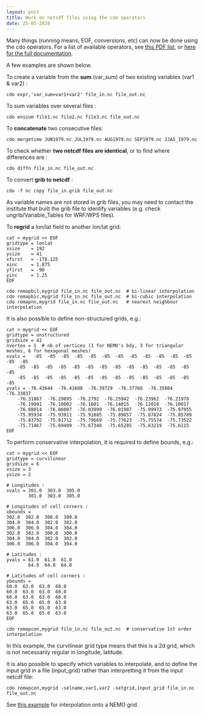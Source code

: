 ```yaml
---
layout: post
title: Work on netcdf files using the cdo operators
date: 25-05-2020
---
```


Many things (running means, EOF, conversions, etc) can now be done using the cdo operators. For a list of available operators, see [this PDF list](https://code.zmaw.de/projects/cdo/embedded/cdo_refcard.pdf), or [here for the full documentation](https://code.mpimet.mpg.de/projects/cdo/embedded/index.html). 

A few examples are shown below.

To create a variable from the **sum** (var_sum) of two existing variables (var1 & var2) :
```shell
cdo expr,'var_sum=var1+var2' file_in.nc file_out.nc
```

To sum variables over several files :
```shell
cdo enssum file1.nc file2.nc file3.nc file_out.nc
```

To **concatenate** two consecutive files:
```shell
cdo mergetime JUN1979.nc JUL1979.nc AUG1979.nc SEP1979.nc JJAS_1979.nc
```

To check whether **two netcdf files are identical**, or to find where differences are :
```shell
cdo diffn file_in.nc file_out.nc
```

To convert **grib to netcdf** :
```shell
cdo -f nc copy file_in.grib file_out.nc
```
As variable names are not stored in grib files, you may need to contact the institute that built the grib file to identify variables (e.g. check ungrib/Variable_Tables for WRF/WPS files).

To **regrid** a lon/lat field to another lon/lat grid:
```shell
cat > mygrid << EOF
gridtype = lonlat
xsize    = 192
ysize    = 41
xfirst   = -178.125
xinc     = 1.875
yfirst   = -90
yinc     = 1.25
EOF

cdo remapbil,mygrid file_in.nc file_out.nc  # bi-linear interpolation
cdo remapbic,mygrid file_in.nc file_out.nc  # bi-cubic interpolation
cdo remapnn,mygrid file_in.nc file_out.nc   # nearest neighbour interpolation
```

It is also possible to define non-structured grids, e.g.:
```shell
cat > mygrid << EOF
gridtype = unstructured
gridsize = 42
nvertex = 1  # nb of vertices (1 for NEMO's bdy, 3 for triangular meshes, 6 for hexagonal meshes)
xvals =   -85  -85  -85  -85  -85  -85  -85  -85  -85  -85  -85  -85  -85  -85
    -85  -85  -85  -85  -85  -85  -85  -85  -85  -85  -85  -85  -85  -85  
    -85  -85  -85  -85  -85  -85  -85  -85  -85  -85  -85  -85  -85  -85
yvals = -76.43644  -76.41688  -76.39729  -76.37768  -76.35804  -76.33837  
    -76.31867  -76.29895  -76.2792  -76.25942  -76.23962  -76.21978  
    -76.19991  -76.18002  -76.1601  -76.14015  -76.12018  -76.10017  
    -76.08014  -76.06007  -76.03999  -76.01987  -75.99973  -75.97955  
    -75.95934  -75.93911  -75.91885  -75.89857  -75.87824  -75.85789  
    -75.83752  -75.81712  -75.79669  -75.77623  -75.75574  -75.73522  
    -75.71467  -75.69409  -75.67348  -75.65285  -75.63219  -75.6115  
EOF
```

To perform conservative interpolation, it is required to define bounds, e.g.:
```shell
cat > mygrid << EOF
gridtype = curvilinear
gridsize = 6
xsize = 3
ysize = 2

# Longitudes :
xvals = 301.0  303.0  305.0
        301.0  303.0  305.0

# Longitudes of cell corners :
xbounds =
302.0  302.0  300.0  300.0
304.0  304.0  302.0  302.0
306.0  306.0  304.0  304.0
302.0  302.0  300.0  300.0
304.0  304.0  302.0  302.0
306.0  306.0  304.0  304.0

# Latitudes :
yvals = 61.0  61.0  61.0
        64.0  64.0  64.0

# Latitudes of cell corners :
ybounds =
60.0  63.0  63.0  60.0
60.0  63.0  63.0  60.0
60.0  63.0  63.0  60.0
63.0  65.0  65.0  63.0
63.0  65.0  65.0  63.0
63.0  65.0  65.0  63.0
EOF

cdo remapcon,mygrid file_in.nc file_out.nc  # conservative 1st order interpolation
```
In this example, the curvilinear grid type means that this is a 2d grid, which is not necessarily regular in longitude, latitude.

It is also possible to specify which variables to interpolate, and to define the input grid in a file (input_grid) rather than interpretting it from the input netcdf file:
```shell
cdo remapcon,mygrid -selname,var1,var2 -setgrid,input_grid file_in.nc file_out.nc
```

See [this example](https://forge.ipsl.jussieu.fr/nemo/wiki/Users/SetupNewConfiguration/cdo-interpolation) for interpolation onto a NEMO grid.
